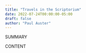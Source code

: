 ```yaml
---
title: "Travels in the Scriptorium"
date: 2022-07-24T00:00:00-05:00
draft: false
author: "Paul Auster"
---
```


SUMMARY

<!--more-->

CONTENT